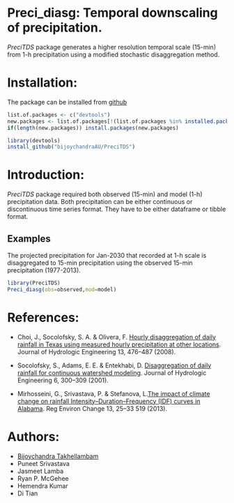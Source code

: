 
# Preci_diasg: Temporal downscaling of precipitation.

*PreciTDS* package generates a higher resolution temporal scale (15-min)
from 1-h precipitation using a modified stochastic disaggregation
method.

# Installation:

The package can be installed from
[github](https://github.com/bijoychandraAU/PreciTDS)

``` r
list.of.packages <- c("devtools")
new.packages <- list.of.packages[!(list.of.packages %in% installed.packages()[,"Package"])]
if(length(new.packages)) install.packages(new.packages)

library(devtools)
install_github("bijoychandraAU/PreciTDS")
```

# Introduction:

*PreciTDS* package required both observed (15-min) and model (1-h)
precipitation data. Both precipitation can be either continuous or
discontinuous time series format. They have to be either dataframe or
tibble format.

## Examples

The projected precipitation for Jan-2030 that recorded at 1-h scale is
disaggregated to 15-min precipitation using the observed 15-min
precipitation (1977-2013).

``` r
library(PreciTDS)
Preci_diasg(obs=observed,mod=model)
```

# References:

-   Choi, J., Socolofsky, S. A. & Olivera, F. [Hourly disaggregation of
    daily rainfall in Texas using measured hourly precipitation at other
    locations](https://doi.org/10.1061/(ASCE)1084-0699(2008)13:6(476)).
    Journal of Hydrologic Engineering 13, 476–487 (2008).

-   Socolofsky, S., Adams, E. E. & Entekhabi, D. [Disaggregation of
    daily rainfall for continuous watershed
    modeling](https://doi.org/10.1061/(ASCE)1084-0699(2001)6:4(300)).
    Journal of Hydrologic Engineering 6, 300–309 (2001).

-   Mirhosseini, G., Srivastava, P. & Stefanova, L.[The impact of
    climate change on rainfall Intensity–Duration–Frequency (IDF) curves
    in Alabama](https://doi.org/10.1007/s10113-012-0375-5). Reg Environ
    Change 13, 25–33 519 (2013).

# Authors:

-   [Bijoychandra Takhellambam](https://github.com/bijoychandraAU)
-   Puneet Srivastava
-   Jasmeet Lamba
-   Ryan P. McGehee
-   Hemendra Kumar
-   Di Tian
